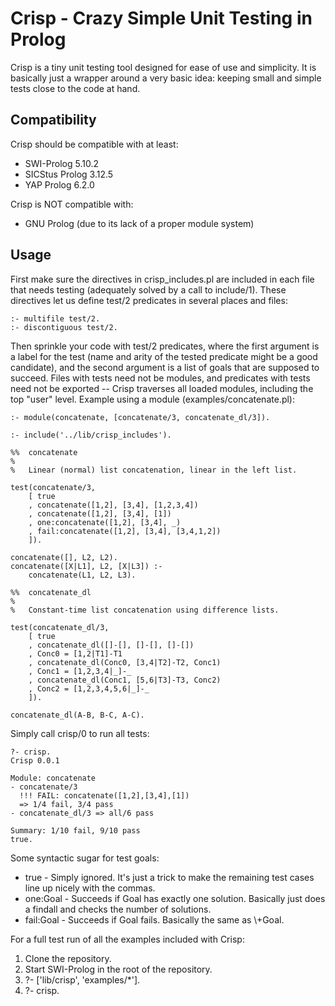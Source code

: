 # Crisp - Crazy Simple Unit Testing in Prolog

Crisp is a tiny unit testing tool designed for ease of use and simplicity. It is basically just a wrapper around a very basic idea: keeping small and simple tests close to the code at hand.


## Compatibility

Crisp  should be compatible with at least:

 * SWI-Prolog 5.10.2
 * SICStus Prolog 3.12.5
 * YAP Prolog 6.2.0

Crisp is NOT compatible with:

 * GNU Prolog (due to its lack of a proper module system)


## Usage

First make sure the directives in crisp_includes.pl are included in each file that needs testing (adequately solved by a call to include/1). These directives let us define test/2 predicates in several places and files:

	:- multifile test/2.
	:- discontiguous test/2.

Then sprinkle your code with test/2 predicates, where the first argument is a label for the test (name and arity of the tested predicate might be a good candidate), and the second argument is a list of goals that are supposed to succeed. Files with tests need not be modules, and predicates with tests need not be exported -- Crisp traverses all loaded modules, including the top "user" level. Example using a module (examples/concatenate.pl):

	:- module(concatenate, [concatenate/3, concatenate_dl/3]).

	:- include('../lib/crisp_includes').

	%%  concatenate
	%
	%   Linear (normal) list concatenation, linear in the left list.

	test(concatenate/3,
	    [ true
		, concatenate([1,2], [3,4], [1,2,3,4])
		, concatenate([1,2], [3,4], [1])
		, one:concatenate([1,2], [3,4], _)
		, fail:concatenate([1,2], [3,4], [3,4,1,2])
		]).

	concatenate([], L2, L2).
	concatenate([X|L1], L2, [X|L3]) :-
	    concatenate(L1, L2, L3).

	%%  concatenate_dl
	%
	%   Constant-time list concatenation using difference lists.

	test(concatenate_dl/3,
	    [ true
	    , concatenate_dl([]-[], []-[], []-[])
	    , Conc0 = [1,2|T1]-T1
	    , concatenate_dl(Conc0, [3,4|T2]-T2, Conc1)
	    , Conc1 = [1,2,3,4|_]-_
	    , concatenate_dl(Conc1, [5,6|T3]-T3, Conc2)
	    , Conc2 = [1,2,3,4,5,6|_]-_
	    ]).

	concatenate_dl(A-B, B-C, A-C).

Simply call crisp/0 to run all tests:

	?- crisp.
	Crisp 0.0.1

	Module: concatenate
	- concatenate/3
	  !!! FAIL: concatenate([1,2],[3,4],[1])
	  => 1/4 fail, 3/4 pass
	- concatenate_dl/3 => all/6 pass

	Summary: 1/10 fail, 9/10 pass
	true.

Some syntactic sugar for test goals:

 * true - Simply ignored. It's just a trick to make the remaining test cases line up nicely with the commas.
 * one:Goal - Succeeds if Goal has exactly one solution. Basically just does a findall and checks the number of solutions.
 * fail:Goal - Succeeds if Goal fails. Basically the same as \\+Goal.

For a full test run of all the examples included with Crisp:

 1. Clone the repository.
 2. Start SWI-Prolog in the root of the repository.
 3. ?- ['lib/crisp', 'examples/*'].
 4. ?- crisp.

